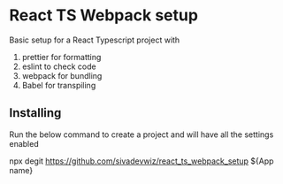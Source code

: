 # React TS Webpack setup

Basic setup for a React Typescript project with

1. prettier for formatting
2. eslint to check code
3. webpack for bundling
4. Babel for transpiling

## Installing

Run the below command to create a project and will have all the settings enabled

npx degit https://github.com/sivadevwiz/react_ts_webpack_setup ${App name}
